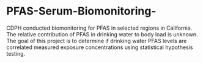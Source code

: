 # PFAS-Serum-Biomonitoring-
CDPH conducted biomonitoring for PFAS in selected regions in California. The relative contribution of PFAS in drinking water to body load is unknown. The goal of this project is to determine if drinking water PFAS levels are correlated measured exposure concentrations using statistical hypothesis testing. 

